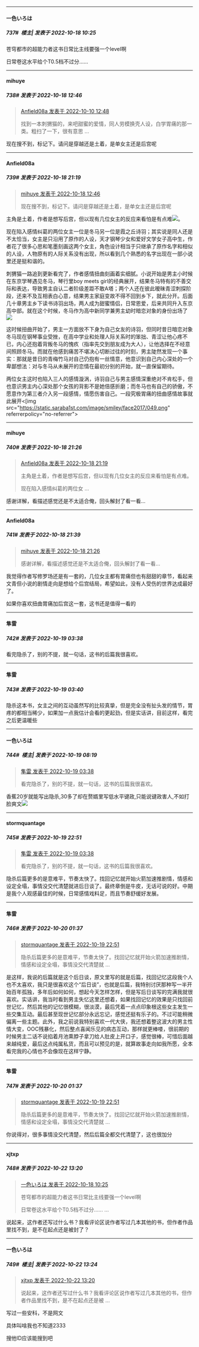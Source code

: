 

*****

####  一色いろは  
##### 737#         楼主| 发表于 2022-10-18 10:25

苍穹都市的超能力者这书日常比主线要强一个level啊

日常卷这水平给个T0.5档不过分......



*****

####  mihuye  
##### 738#       发表于 2022-10-18 12:46

<blockquote><a href="httphttps://bbs.saraba1st.com/2b/forum.php?mod=redirect&amp;goto=findpost&amp;pid=57842496&amp;ptid=2041592" target="_blank">Anfield08a 发表于 2022-10-10 12:48</a>

找到一本刺猬猫的，来吧甜蜜的爱情，同人劳模换壳人设，白学胃痛的那一类。粗扫了一下，很有意思 ...</blockquote>
现在搜不到，标记下。请问是穿越还是土着，是单女主还是后宫呢



*****

####  Anfield08a  
##### 739#       发表于 2022-10-18 21:19

<blockquote><a href="httphttps://bbs.saraba1st.com/2b/forum.php?mod=redirect&amp;goto=findpost&amp;pid=57969949&amp;ptid=2041592" target="_blank">mihuye 发表于 2022-10-18 12:46</a>

现在搜不到，标记下。请问是穿越还是土着，是单女主还是后宫呢</blockquote>
主角是土着，作者是想写后宫，但以现有几位女主的反应来看怕是有点难<img src="https://static.saraba1st.com/image/smiley/face2017/037.png" referrerpolicy="no-referrer">。

现在陷入感情纠葛的两位女主一位是冬马另一位是霞之丘诗羽；其实说是同人还是不太恰当，女主是只沿用了原作的人设，天才钢琴少女和爱好文学女子高中生，作者花了很多心思和笔墨刻画这两个女主，角色设计相当于只继承了原作名字和相似的人设，人物原有的人际关系没有出现，所以看到几个熟悉的名字出现在一部小说里还是挺和谐的。

刺猬猫一路追到更新看完了，作者感情扭曲刻画着实细腻。小说开始是男主小时候在东京学琴遇见冬马，琴行里boy meets girl的经典展开，结果冬马特有的不善交际和表达，导致男主自认二者阶级差距不敢A塔；两个人还在彼此暧昧青涩刺探阶段，还来不及互相表白心意，结果男主家庭变故不得不回到乡下，就此分开。后面几十章男主乡下读书诗羽出场，两人成为甜蜜情侣，日常恩爱，后来共同升入东京高中部。就在这个时候，冬马作为高中新同学兼男主幼时暗恋对象的身份出场了<img src="https://static.saraba1st.com/image/smiley/face2017/049.png" referrerpolicy="no-referrer">

这时候扭曲开始了，男主一方面放不下身为自己女友的诗羽，但同时昔日暗恋对象冬马现在钢琴事业受挫，在高中学业和处理人际关系时的笨拙、青涩让他心疼不已，内心还抱着背叛冬马的愧疚（指率先交到朋友成为大人），让他选择在不经意间照顾冬马。而就在他感到痛苦不堪决心切断过往的时刻，男主陡然发现一个事实：那就是昔日的青梅竹马对自己仍抱有一丝情意，他意识到自己内心深处的一个卑鄙想法：对与冬马从未展开的恋情在最初分别的开始，就一直保留期待。

两位女主这时也陷入三人的感情漩涡，诗羽自己与男主感情深重绝对不肯松手，但也意识男主内心深处那个女孩的背影不是她倍感折磨；而冬马也有自己的骄傲，不愿意作为第三者介入另一段感情，情愿伤害自己。一段究极胃痛的扭曲感情故事就此展开<[img src="https://static.saraba1st.com/image/smiley/face2017/049.png" referrerpolicy="no-referrer">



*****

####  mihuye  
##### 740#       发表于 2022-10-18 21:26

<blockquote><a href="httphttps://bbs.saraba1st.com/2b/forum.php?mod=redirect&amp;goto=findpost&amp;pid=57978922&amp;ptid=2041592" target="_blank">Anfield08a 发表于 2022-10-18 21:19</a>

主角是土着，作者是想写后宫，但以现有几位女主的反应来看怕是有点难。

现在陷入感情纠葛的两位女 ...</blockquote>
感谢详解，看描述感觉还是不太适合俺，回头解封了看一看…



*****

####  Anfield08a  
##### 741#       发表于 2022-10-18 21:39

<blockquote><a href="httphttps://bbs.saraba1st.com/2b/forum.php?mod=redirect&amp;goto=findpost&amp;pid=57979023&amp;ptid=2041592" target="_blank">mihuye 发表于 2022-10-18 21:26</a>

感谢详解，看描述感觉还是不太适合俺，回头解封了看一看…</blockquote>
我觉得作者写修罗场还是有一套的，几位女主都有胃痛但也有甜甜的章节，看起来文青但小说的剧情走向是想给个后宫结局，希望如此，没有人受伤的世界达成最好了。

如果你喜欢扭曲胃痛加后宫这一套，这书还是值得一看的



*****

####  隼雷  
##### 742#       发表于 2022-10-19 03:38

看完隐杀了，别的不提，就一句话，这书的后篇我很喜欢。

*****

####  隼雷  
##### 743#       发表于 2022-10-19 03:40

隐杀这本书，女主之间的互动虽然写的比较真挚，但是完全没有扯头发的情节，胃疼的都相当稀少，如果加一点我估计会看的更起劲，但是实话讲，目前这样，看完之后更温暖些



*****

####  一色いろは  
##### 744#         楼主| 发表于 2022-10-19 08:19

<blockquote><a href="httphttps://bbs.saraba1st.com/2b/forum.php?mod=redirect&amp;goto=findpost&amp;pid=57982342&amp;ptid=2041592" target="_blank">隼雷 发表于 2022-10-19 03:38</a>

看完隐杀了，别的不提，就一句话，这书的后篇我很喜欢。</blockquote>
香蕉20岁就能写出隐杀,30多了却在赘婿里写低水平键政,只能说键政害人,不如打脸爽文<img src="https://static.saraba1st.com/image/smiley/face2017/053.png" referrerpolicy="no-referrer">



*****

####  stormquantage  
##### 745#       发表于 2022-10-19 22:51

<blockquote><a href="httphttps://bbs.saraba1st.com/2b/forum.php?mod=redirect&amp;goto=findpost&amp;pid=57982342&amp;ptid=2041592" target="_blank">隼雷 发表于 2022-10-19 03:38</a>

看完隐杀了，别的不提，就一句话，这书的后篇我很喜欢。</blockquote>
隐杀后篇更多的是意难平，节奏太快了。找回记忆就开始火箭加速推剧情，情感和设定全塌，事情没交代清楚就进后日谈了。最终章倒是牛皮，无话可说的好。中期是我个人观感最佳的时候，日常感情戏料足，而且节奏舒缓好发展。



*****

####  隼雷  
##### 746#       发表于 2022-10-20 01:37

<blockquote><a href="httphttps://bbs.saraba1st.com/2b/forum.php?mod=redirect&amp;goto=findpost&amp;pid=57995718&amp;ptid=2041592" target="_blank">stormquantage 发表于 2022-10-19 22:51</a>

隐杀后篇更多的是意难平，节奏太快了。找回记忆就开始火箭加速推剧情，情感和设定全塌，事情没交代清楚就 ...</blockquote>
是这样，我说的后篇就是这个后日谈，原文里写的就是后篇，找回记忆这段我个人也不太喜欢，我只是很喜欢这个“后日谈”，也就是后篇，我特别讨厌那种写一半开始百年孤独，多年后如何如何，想起今天怎样怎样，但是写后日谈写的完满我就很喜欢。实话讲，我当时看到男主失忆这里还想着，如果找回记忆的效果是只找回前世记忆，然后其他的记忆很模糊，很淡漠，最后凭着一点点印象根这些女主发生一些交集互动。最后甚至现世记忆部分永远忘记，感觉还挺有乐子的。不过可能稍微偏离一些主题。此外，我之前说我特别喜欢一代大侠，我还想着整这波大的男主性情大变，OOC残暴化，然后整点喜闻乐见的病态互动，那样就更棒喽，很前期的时候男主二话不说掐着月池熏脖子拿刀给人肚皮上开口子，感觉很棒，可惜后面越来越纯爱，最后这点纯属私货，而且可以预见的是，就算故事走向如我所愿，全本看完我的心情也不会像现在这样宁静。

*****

####  隼雷  
##### 747#       发表于 2022-10-20 01:37

<blockquote><a href="httphttps://bbs.saraba1st.com/2b/forum.php?mod=redirect&amp;goto=findpost&amp;pid=57995718&amp;ptid=2041592" target="_blank">stormquantage 发表于 2022-10-19 22:51</a>

隐杀后篇更多的是意难平，节奏太快了。找回记忆就开始火箭加速推剧情，情感和设定全塌，事情没交代清楚就 ...</blockquote>
你说得对，很多事情没交代清楚，然后后篇全都交代清楚了，这也很加分



*****

####  xjtxp  
##### 748#       发表于 2022-10-22 13:20

<blockquote><a href="httphttps://bbs.saraba1st.com/2b/forum.php?mod=redirect&amp;goto=findpost&amp;pid=57967175&amp;ptid=2041592" target="_blank">一色いろは 发表于 2022-10-18 10:25</a>

苍穹都市的超能力者这书日常比主线要强一个level啊

日常卷这水平给个T0.5档不过分...... ...</blockquote>
说起来，这作者还写过什么书？我看评论区说作者写过几本其他的书，但作者作品里找不到，是不在起点还是被封了？

*****

####  一色いろは  
##### 749#         楼主| 发表于 2022-10-22 13:24

<blockquote><a href="httphttps://bbs.saraba1st.com/2b/forum.php?mod=redirect&amp;goto=findpost&amp;pid=58038064&amp;ptid=2041592" target="_blank">xjtxp 发表于 2022-10-22 13:20</a>

说起来，这作者还写过什么书？我看评论区说作者写过几本其他的书，但作者作品里找不到，是不在起点还是被 ...</blockquote>
写过一些安科，不是网文

具体叫啥我也不知道2333

搜他ID应该能搜到吧

